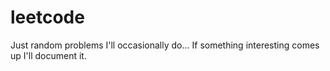 # leetcode
Just random problems I'll occasionally do... If something interesting comes up I'll document it. 
